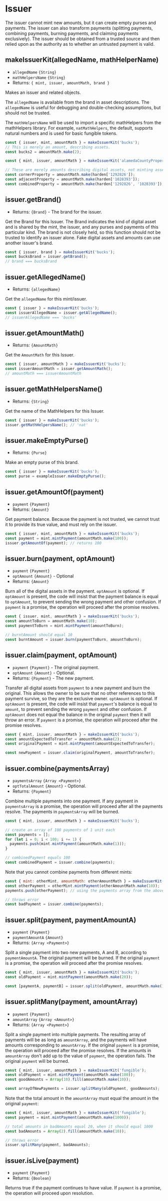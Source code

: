 # Issuer

The issuer cannot mint new amounts, but it can create empty purses and payments. The issuer can also transform payments (splitting payments, combining
payments, burning payments, and claiming payments exclusively). The issuer should be obtained from a trusted source and then relied upon as the
authority as to whether an untrusted payment is valid.

## makeIssuerKit(allegedName, mathHelperName)
- `allegedName` `{String}`
- `mathHelpersName` `{String}`
- Returns: `{ mint, issuer, amountMath, brand }`

Makes an issuer and related objects. 

The `allegedName` is available from the brand in asset descriptions. The `allegedName` is useful for debugging and double-checking assumptions, but
should not be trusted.

The `mathHelpersName` will be used to import a specific mathHelpers from the mathHelpers library. For example, `natMathHelpers`, the default, supports
natural numbers and is used for basic fungible tokens.

```js
const { issuer, mint, amountMath } = makeIssuerKit('bucks');
// This is merely an amount, describing assets.
const bucks2 = amountMath.make(2);

const { mint, issuer, amountMath } = makeIssuerKit('alamedaCountyPropertyTitle', 'strSet');

// These are merely amounts describing digital assets, not minting assets.
const cornerProperty = amountMath.make(harden['1292826']);
const adjacentProperty = amountMath.make(harden['1028393']);
const combinedProperty = amountMath.make(harden['1292826', '1028393']);
```

## issuer.getBrand()
- Returns: `{Brand}` - The brand for the issuer.

Get the Brand for this Issuer. The Brand indicates the kind of digital asset and is shared by the mint, the issuer, and any purses and payments of this particular kind. The brand is not closely held, so this function should not be trusted to identify an issuer alone. Fake digital assets and amounts can use another issuer's brand.

```js
const { issuer, brand } = makeIssuerKit('bucks');
const bucksBrand = issuer.getBrand();
// brand === bucksBrand
```

## issuer.getAllegedName()
- Returns: `{allegedName}`

Get the `allegedName` for this mint/issuer.

```js
const { issuer } = makeIssuerKit('bucks');
const issuerAllegedName = issuer.getAllegedName();
// issuerAllegedName === 'bucks'
```

## issuer.getAmountMath()
- Returns: `{AmountMath}`

Get the `AmountMath` for this Issuer. 
```js
const { issuer, amountMath } = makeIssuerKit('bucks');
const issuerAmountMath = issuer.getAmountMath();
// amountMath === issuerAmountMath
```

## issuer.getMathHelpersName()
- Returns: `{String}`

Get the name of the MathHelpers for this Issuer.

```js
const { issuer } = makeIssuerKit('bucks');
issuer.getMathHelpersName(); // 'nat'
```

## issuer.makeEmptyPurse()
- Returns: `{Purse}`

Make an empty purse of this brand.

```js
const { issuer } = makeIssuerKit('bucks');
const purse = exampleIssuer.makeEmptyPurse();
```

## issuer.getAmountOf(payment)
- `payment` `{Payment}`
- Returns: `{Amount}`

Get payment balance. Because the payment is not trusted, we cannot trust it to provide its true value, and must rely on the issuer.

```js
const { issuer, mint, amountMath } = makeIssuerKit('bucks');
const payment = mint.mintPayment(amountMath.make(100));
issuer.getAmountOf(payment); // returns 100
```

## issuer.burn(payment, optAmount)
- `payment` `{Payment}`
- `optAmount` `{Amount}` - Optional
- Returns: `{Amount}`

Burn all of the digital assets in the payment. `optAmount` is optional. If `optAmount` is present, the code will insist that the payment balance is
equal to `optAmount`, to prevent sending the wrong payment and other confusion.  If `payment` is a promise, the operation will proceed after the
promise resolves.

```js
const { issuer, mint, amountMath } = makeIssuerKit('bucks');
const amountToBurn = amountMath.make(10);
const paymentToBurn = mint.mintPayment(amountToBurn);

// burntAmount should equal 10
const burntAmount = issuer.burn(paymentToBurn, amountToBurn);
```

## issuer.claim(payment, optAmount)
- `payment` `{Payment}` - The original payment.
- `optAmount` `{Amount}` - Optional.
- Returns: `{Payment}` - The new payment.

Transfer all digital assets from `payment` to a new payment and burn the original. This allows the owner to be sure that no other references to this
payment survive, so they are the exclusive owner. `optAmount` is optional. If `optAmount` is present, the code will insist that `payment`'s balance is
equal to `amount`, to prevent sending the wrong `payment` and other confusion. If `optAmount` does not equal the balance in the original `payment`
then it will throw an error.  If `payment` is a promise, the operation will proceed after the promise resolves.

```js
const { mint, issuer, amountMath } = makeIssuerKit('bucks');
const amountExpectedToTransfer = amountMath.make(2);
const originalPayment = mint.mintPayment(amountExpectedToTransfer);

const newPayment = issuer.claim(originalPayment, amountToTransfer);
```

## issuer.combine(paymentsArray)
- `paymentsArray` `{Array <Payment>}`
- `optTotalAmount` `{Amount}` - Optional.
- Returns: `{Payment}`

Combine multiple payments into one payment.  If any payment in `paymentsArray` is a promise, the operation will proceed after all the payments
resolve. The payments in `paymentsArray` will be burned.

```js
const { mint, issuer, amountMath } = makeIssuerKit('bucks');

// create an array of 100 payments of 1 unit each
const payments = [];
for (let i = 0; i < 100; i += 1) {
  payments.push(mint.mintPayment(amountMath.make(1)));
}

// combinedPayment equals 100
const combinedPayment = issuer.combine(payments);
```

Note that you cannot combine payments from different mints:

```js
const { mint: otherMint, amountMath: otherAmountMath } = makeIssuerKit('other fungible');
const otherPayment = otherMint.mintPayment(otherAmountMath.make(10));
payments.push(otherPayment); // using the payments array from the above code

// throws error
const badPayment = issuer.combine(payments);
```

## issuer.split(payment, paymentAmountA)
- `payment` `{Payment}`
- `paymentAmountA` `{Amount}`
- Returns: `{Array <Payment>}`

Split a single payment into two new payments, A and B, according to `paymentAmountA`. The original payment will be burned. If the original `payment`
is a promise, the operation will proceed after the promise resolves.

```js
const { mint, issuer, amountMath } = makeIssuerKit('bucks');
const oldPayment = mint.mintPayment(amountMath.make(20));

const [paymentA, paymentB] = issuer.split(oldPayment, amountMath.make(10));
```

## issuer.splitMany(payment, amountArray)
- `payment` `{Payment}`
- `amountArray` `{Array <Amount>}`
- Returns: `{Array <Payment>}`

Split a single payment into multiple payments. The resulting array of payments will be as long as `amountArray`, and the payments will have amounts
corresponding to `amountArray`. If the original `payment` is a promise, the operation will proceed after the promise resolves.  If the amounts in
`amountArray` don't add up to the value of `payment`, the operation fails. The original `payment` will be burned.

```js
const { mint, issuer, amountMath } = makeIssuerKit('fungible');
const oldPayment = mint.mintPayment(amountMath.make(100));
const goodAmounts = Array(10).fill(amountMath.make(10));

const arrayOfNewPayments = issuer.splitMany(oldPayment, goodAmounts);
```

Note that the total amount in the `amountArray` must equal the amount in the original `payment`:

```js
const { mint, issuer, amountMath } = makeIssuerKit('fungible');
const payment = mint.mintPayment(amountMath.make(1000));

// total amounts in badAmounts equal 20, when it should equal 1000
const badAmounts = Array(2).fill(amountMath.make(10));

// throws error
issuer.splitMany(payment, badAmounts);
```

## issuer.isLive(payment)
- `payment` `{Payment}`
- Returns: `{Boolean}`

Returns true if the payment continues to have value. If `payment` is a promise, the operation will proceed upon resolution.

